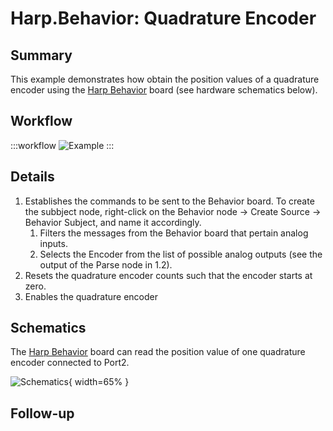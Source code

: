 # Harp.Behavior: Quadrature Encoder

## Summary
This example demonstrates how obtain the position values of a quadrature encoder using the [Harp Behavior](https://harp-tech.org/api/Harp.Behavior.html) board (see hardware schematics below). 


## Workflow
:::workflow
![Example](~/workflows/examples.starter/Harp/Behavior/QuadratureEncoder/QuadratureEncoder.bonsai)
:::



## Details
1. Establishes the commands to be sent to the Behavior board. To create the subbject node, right-click on the Behavior node -> Create Source -> Behavior Subject, and name it accordingly. 
    1. Filters the messages from the Behavior board that pertain analog inputs.
    2. Selects the Encoder from the list of possible analog outputs (see the output of the Parse node in 1.2).
2. Resets the quadrature encoder counts such that the encoder starts at zero.
3. Enables the quadrature encoder


## Schematics
The [Harp Behavior](https://harp-tech.org/api/Harp.Behavior.html) board can read the position value of one quadrature encoder connected to Port2. 

![Schematics](./QuadratureEncoder.png){ width=65% }


## Follow-up